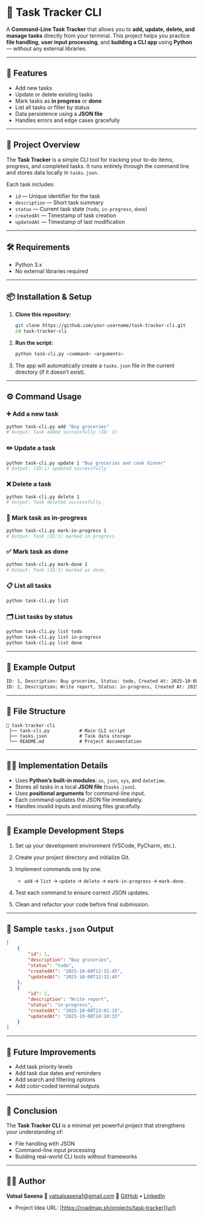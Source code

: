 # 🧾 Task Tracker CLI

A **Command-Line Task Tracker** that allows you to **add, update, delete, and manage tasks** directly from your terminal.
This project helps you practice **file handling**, **user input processing**, and **building a CLI app** using **Python** — without any external libraries.

---

## 🚀 Features

* Add new tasks
* Update or delete existing tasks
* Mark tasks as **in progress** or **done**
* List all tasks or filter by status
* Data persistence using a **JSON file**
* Handles errors and edge cases gracefully

---

## 🧠 Project Overview

The **Task Tracker** is a simple CLI tool for tracking your to-do items, progress, and completed tasks.
It runs entirely through the command line and stores data locally in `tasks.json`.

Each task includes:

* `id` — Unique identifier for the task
* `description` — Short task summary
* `status` — Current task state (`todo`, `in-progress`, `done`)
* `createdAt` — Timestamp of task creation
* `updatedAt` — Timestamp of last modification

---

## 🛠️ Requirements

* Python 3.x
* No external libraries required

---

## 📦 Installation & Setup

1. **Clone this repository:**

   ```bash
   git clone https://github.com/your-username/task-tracker-cli.git
   cd task-tracker-cli
   ```

2. **Run the script:**

   ```bash
   python task-cli.py <command> <arguments>
   ```

3. The app will automatically create a `tasks.json` file in the current directory (if it doesn’t exist).

---

## ⚙️ Command Usage

### ➕ Add a new task

```bash
python task-cli.py add "Buy groceries"
# Output: Task added successfully (ID: 1)
```

### ✏️ Update a task

```bash
python task-cli.py update 1 "Buy groceries and cook dinner"
# Output: (ID:1) updated successfully
```

### ❌ Delete a task

```bash
python task-cli.py delete 1
# Output: Task deleted successfully.
```

### 🔄 Mark task as in-progress

```bash
python task-cli.py mark-in-progress 1
# Output: Task (ID:1) marked in progress.
```

### ✅ Mark task as done

```bash
python task-cli.py mark-done 1
# Output: Task (ID:1) marked as done.
```

### 📋 List all tasks

```bash
python task-cli.py list
```

### 🗂️ List tasks by status

```bash
python task-cli.py list todo
python task-cli.py list in-progress
python task-cli.py list done
```

---

## 🧪 Example Output

```bash
ID: 1, Description: Buy groceries, Status: todo, Created At: 2025-10-08T12:32:45, Updated At: 2025-10-08T12:32:45
ID: 2, Description: Write report, Status: in-progress, Created At: 2025-10-08T13:01:15, Updated At: 2025-10-08T14:10:33
```

---

## 🧩 File Structure

```
📂 task-tracker-cli
 ├── task-cli.py           # Main CLI script
 ├── tasks.json            # Task data storage
 └── README.md             # Project documentation
```

---

## 🧑‍💻 Implementation Details

* Uses **Python’s built-in modules**: `os`, `json`, `sys`, and `datetime`.
* Stores all tasks in a local **JSON file** (`tasks.json`).
* Uses **positional arguments** for command-line input.
* Each command updates the JSON file immediately.
* Handles invalid inputs and missing files gracefully.

---

## 🧪 Example Development Steps

1. Set up your development environment (VSCode, PyCharm, etc.).
2. Create your project directory and initialize Git.
3. Implement commands one by one:

   * `add` → `list` → `update` → `delete` → `mark-in-progress` → `mark-done`.
4. Test each command to ensure correct JSON updates.
5. Clean and refactor your code before final submission.

---

## 📄 Sample `tasks.json` Output

```json
[
    {
        "id": 1,
        "description": "Buy groceries",
        "status": "todo",
        "createdAt": "2025-10-08T12:32:45",
        "updatedAt": "2025-10-08T12:32:45"
    },
    {
        "id": 2,
        "description": "Write report",
        "status": "in-progress",
        "createdAt": "2025-10-08T13:01:15",
        "updatedAt": "2025-10-08T14:10:33"
    }
]
```

---

## 🧫 Future Improvements

* Add task priority levels
* Add task due dates and reminders
* Add search and filtering options
* Add color-coded terminal outputs

---

## 🏁 Conclusion

The **Task Tracker CLI** is a minimal yet powerful project that strengthens your understanding of:

* File handling with JSON
* Command-line input processing
* Building real-world CLI tools without frameworks

---

## 👨‍💻 Author

**Vatsal Saxena**
📧 [vatsalsaxena1@gmail.com](mailto:vatsalsaxena1@gmail.com)
🔗 [GitHub](https://github.com/Vatssss) • [LinkedIn](https://www.linkedin.com/in/vatsal-saxena-10mar04/)
* Project Idea URL: [https://roadmap.sh/projects/task-tracker](url) 
